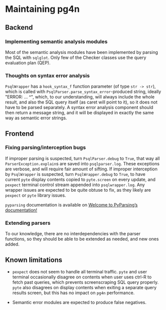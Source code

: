 # Maintaining pg4n

## Backend

### Implementing semantic analysis modules

Most of the semantic analysis modules have been implemented by parsing the SQL with `sqlglot`. Only few of the Checker classes use the query evaluation plan (QEP).

### Thoughts on syntax error analysis

`PsqlWrapper` has a `hook_syntax_f` function parameter (of type `str -> str`), which is called with `PsqlParser.parse_syntax_error`-produced string, ideally "ERROR: ... ^", which, to our understanding, will always include the whole result, and also the SQL query itself (as caret will point to it), so it does not have to be parsed separately. A syntax error analysis component should then return a message string, and it will be displayed in exactly the same way as semantic error strings.

## Frontend

### Fixing parsing/interception bugs

If improper parsing is suspected, turn `PsqlParser.debug` to `True`, that way all `ParserException.explain`s are saved into `psqlparser.log`. These exceptions are verbose, and will require fair amount of sifting. If improper interception by `PsqlWrapper` is suspected, turn `PsqlWrapper.debug` to `True`, to have current `pyte` display contents copied to `pyte.screen` on every update, and `pexpect` terminal control stream appended into `psqlwrapper.log`. Any wrapper issues are expected to be quite obtuse to fix, as they likely are `pexpect` or `pyte` library issues.

`pyparsing` documentation is available on [Welcome to PyParsing’s documentation!](https://pyparsing-docs.readthedocs.io/en/latest/)

### Extending parsers

To our knowledge, there are no interdependencies with the parser functions, so they should be able to be extended as needed, and new ones added.

## Known limitations

- `pexpect` does not seem to handle all terminal traffic. `pyte` and user terminal occasionally disagree on contents when user uses ctrl-R to fetch past queries, which prevents screenscraping SQL query properly. `pyte` also disagrees on display contents when exiting a separate query results screen, but this has no impact on `pg4n` performance.

- Semantic error modules are expected to produce false negatives.
